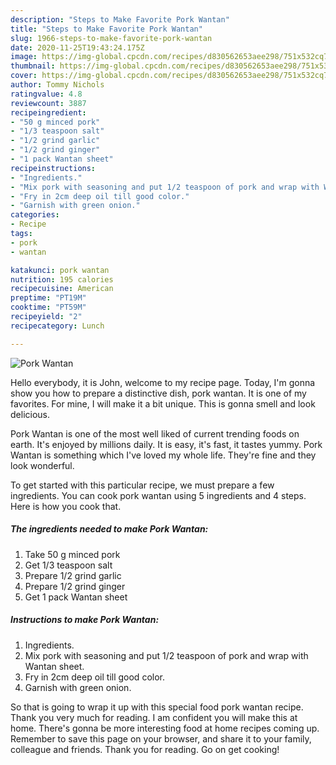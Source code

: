 ```yaml
---
description: "Steps to Make Favorite Pork Wantan"
title: "Steps to Make Favorite Pork Wantan"
slug: 1966-steps-to-make-favorite-pork-wantan
date: 2020-11-25T19:43:24.175Z
image: https://img-global.cpcdn.com/recipes/d830562653aee298/751x532cq70/pork-wantan-recipe-main-photo.jpg
thumbnail: https://img-global.cpcdn.com/recipes/d830562653aee298/751x532cq70/pork-wantan-recipe-main-photo.jpg
cover: https://img-global.cpcdn.com/recipes/d830562653aee298/751x532cq70/pork-wantan-recipe-main-photo.jpg
author: Tommy Nichols
ratingvalue: 4.8
reviewcount: 3887
recipeingredient:
- "50 g minced pork"
- "1/3 teaspoon salt"
- "1/2 grind garlic"
- "1/2 grind ginger"
- "1 pack Wantan sheet"
recipeinstructions:
- "Ingredients."
- "Mix pork with seasoning and put 1/2 teaspoon of pork and wrap with Wantan sheet."
- "Fry in 2cm deep oil till good color."
- "Garnish with green onion."
categories:
- Recipe
tags:
- pork
- wantan

katakunci: pork wantan 
nutrition: 195 calories
recipecuisine: American
preptime: "PT19M"
cooktime: "PT59M"
recipeyield: "2"
recipecategory: Lunch

---
```



![Pork Wantan](https://img-global.cpcdn.com/recipes/d830562653aee298/751x532cq70/pork-wantan-recipe-main-photo.jpg)

Hello everybody, it is John, welcome to my recipe page. Today, I'm gonna show you how to prepare a distinctive dish, pork wantan. It is one of my favorites. For mine, I will make it a bit unique. This is gonna smell and look delicious.



Pork Wantan is one of the most well liked of current trending foods on earth. It's enjoyed by millions daily. It is easy, it's fast, it tastes yummy. Pork Wantan is something which I've loved my whole life. They're fine and they look wonderful.


To get started with this particular recipe, we must prepare a few ingredients. You can cook pork wantan using 5 ingredients and 4 steps. Here is how you cook that.

<!--inarticleads1-->

##### The ingredients needed to make Pork Wantan:

1. Take 50 g minced pork
1. Get 1/3 teaspoon salt
1. Prepare 1/2 grind garlic
1. Prepare 1/2 grind ginger
1. Get 1 pack Wantan sheet




<!--inarticleads2-->

##### Instructions to make Pork Wantan:

1. Ingredients.
1. Mix pork with seasoning and put 1/2 teaspoon of pork and wrap with Wantan sheet.
1. Fry in 2cm deep oil till good color.
1. Garnish with green onion.




So that is going to wrap it up with this special food pork wantan recipe. Thank you very much for reading. I am confident you will make this at home. There's gonna be more interesting food at home recipes coming up. Remember to save this page on your browser, and share it to your family, colleague and friends. Thank you for reading. Go on get cooking!
